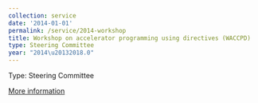 ```yaml
---
collection: service
date: '2014-01-01'
permalink: /service/2014-workshop
title: Workshop on accelerator programming using directives (WACCPD)
type: Steering Committee
year: "2014\u20132018.0"
---
```


Type: Steering Committee

[More information](http://www.openacc.org/content/Events/waccpd_2015)
